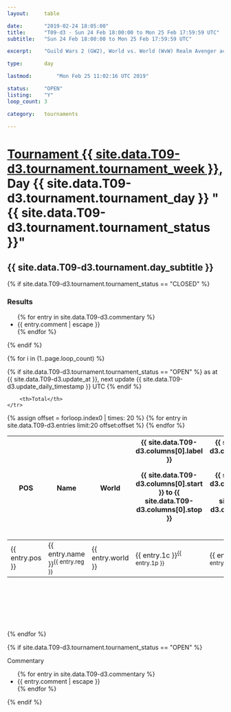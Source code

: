 ```yaml
---
layout: 	table

date: 		"2019-02-24 18:05:00"
title: 		"T09-d3 - Sun 24 Feb 18:00:00 to Mon 25 Feb 17:59:59 UTC"
subtitle: 	"Sun 24 Feb 18:00:00 to Mon 25 Feb 17:59:59 UTC"

excerpt:    "Guild Wars 2 (GW2), World vs. World (WvW) Realm Avenger achivement Tournament. \"Every Kill Counts\""

type:       day

lastmod: 		"Mon Feb 25 11:02:16 UTC 2019"

status:     "OPEN"
listing:    "Y"
loop_count: 3

category: 	tournaments

---
```

<div class="table_header">
    <h1><a href="{{ site.data.T09-d3.tournament.week_url }}">Tournament {{ site.data.T09-d3.tournament.tournament_week }}</a>, Day {{ site.data.T09-d3.tournament.tournament_day }} "{{ site.data.T09-d3.tournament.tournament_status }}"</h1>
    <h2>{{ site.data.T09-d3.tournament.day_subtitle }}</h2> 
</div>

{% if site.data.T09-d3.tournament.tournament_status == "CLOSED" %} 
<div class="commentary">
  <h3>Results</h3>
  <ul>
    {% for entry in site.data.T09-d3.commentary %}
    <li class="commentary_list">{{ entry.comment | escape }}</li>
    {% endfor %}
  </ul>
</div>
{% endif %}


{% for i in (1..page.loop_count) %}

{% if site.data.T09-d3.tournament.tournament_status == "OPEN" %} 
<span class="table_nextupdate">as at {{ site.data.T09-d3.update_at }}, next update {{ site.data.T09-d3.update_daily_timestamp }} UTC</span> 
{% endif %}

<table class="day_table">
  <colgroup>
    <col style="width:18px">
    <col style="width:55px">
    <col style="width:55px">
    <col style="width:12px">
    <col style="width:12px">
    <col style="width:12px">
    <col style="width:12px">
    <col style="width:12px">
    <col style="width:12px">
    <col style="width:12px">
    <col style="width:12px">
    <col style="width:12px">
    <col style="width:12px">
    <col style="width:12px">
    <col style="width:12px">
    <col style="width:12px">
    <col style="width:12px">
    <col style="width:12px">
    <col style="width:12px">
    <col style="width:12px">
    <col style="width:12px">
    <col style="width:12px">
    <col style="width:12px">
    <col style="width:12px">
    <col style="width:12px">
    <col style="width:12px">
    <col style="width:12px">
    <col style="width:18px">
  </colgroup>  
  <thead>
    <tr>
        <th>POS</th>
        <th class="AlignLeft">Name</th>
        <th class="AlignLeft">World</th>

<th><div class="label">{{ site.data.T09-d3.columns[0].label }}<p class="onhover">{{ site.data.T09-d3.columns[0].start }} to {{ site.data.T09-d3.columns[0].stop }}</p></div>​</th>
<th><div class="label">{{ site.data.T09-d3.columns[1].label }}<p class="onhover">{{ site.data.T09-d3.columns[1].start }} to {{ site.data.T09-d3.columns[1].stop }}</p></div>​</th>
<th><div class="label">{{ site.data.T09-d3.columns[2].label }}<p class="onhover">{{ site.data.T09-d3.columns[2].start }} to {{ site.data.T09-d3.columns[2].stop }}</p></div>​</th>
<th><div class="label">{{ site.data.T09-d3.columns[3].label }}<p class="onhover">{{ site.data.T09-d3.columns[3].start }} to {{ site.data.T09-d3.columns[3].stop }}</p></div>​</th>
<th><div class="label">{{ site.data.T09-d3.columns[4].label }}<p class="onhover">{{ site.data.T09-d3.columns[4].start }} to {{ site.data.T09-d3.columns[4].stop }}</p></div>​</th>
<th><div class="label">{{ site.data.T09-d3.columns[5].label }}<p class="onhover">{{ site.data.T09-d3.columns[5].start }} to {{ site.data.T09-d3.columns[5].stop }}</p></div>​</th>
<th><div class="label">{{ site.data.T09-d3.columns[6].label }}<p class="onhover">{{ site.data.T09-d3.columns[6].start }} to {{ site.data.T09-d3.columns[6].stop }}</p></div>​</th>
<th><div class="label">{{ site.data.T09-d3.columns[7].label }}<p class="onhover">{{ site.data.T09-d3.columns[7].start }} to {{ site.data.T09-d3.columns[7].stop }}</p></div>​</th>
<th><div class="label">{{ site.data.T09-d3.columns[8].label }}<p class="onhover">{{ site.data.T09-d3.columns[8].start }} to {{ site.data.T09-d3.columns[8].stop }}</p></div>​</th>
<th><div class="label">{{ site.data.T09-d3.columns[9].label }}<p class="onhover">{{ site.data.T09-d3.columns[9].start }} to {{ site.data.T09-d3.columns[9].stop }}</p></div>​</th>
<th><div class="label">{{ site.data.T09-d3.columns[10].label }}<p class="onhover">{{ site.data.T09-d3.columns[10].start }} to {{ site.data.T09-d3.columns[10].stop }}</p></div>​</th>

<th><div class="label">{{ site.data.T09-d3.columns[11].label }}<p class="onhover">{{ site.data.T09-d3.columns[11].start }} to {{ site.data.T09-d3.columns[11].stop }}</p></div>​</th>
<th><div class="label">{{ site.data.T09-d3.columns[12].label }}<p class="onhover">{{ site.data.T09-d3.columns[12].start }} to {{ site.data.T09-d3.columns[12].stop }}</p></div>​</th>
<th><div class="label">{{ site.data.T09-d3.columns[13].label }}<p class="onhover">{{ site.data.T09-d3.columns[13].start }} to {{ site.data.T09-d3.columns[13].stop }}</p></div>​</th>
<th><div class="label">{{ site.data.T09-d3.columns[14].label }}<p class="onhover">{{ site.data.T09-d3.columns[14].start }} to {{ site.data.T09-d3.columns[14].stop }}</p></div>​</th>
<th><div class="label">{{ site.data.T09-d3.columns[15].label }}<p class="onhover">{{ site.data.T09-d3.columns[15].start }} to {{ site.data.T09-d3.columns[15].stop }}</p></div>​</th>
<th><div class="label">{{ site.data.T09-d3.columns[16].label }}<p class="onhover">{{ site.data.T09-d3.columns[16].start }} to {{ site.data.T09-d3.columns[16].stop }}</p></div>​</th>
<th><div class="label">{{ site.data.T09-d3.columns[17].label }}<p class="onhover">{{ site.data.T09-d3.columns[17].start }} to {{ site.data.T09-d3.columns[17].stop }}</p></div>​</th>
<th><div class="label">{{ site.data.T09-d3.columns[18].label }}<p class="onhover">{{ site.data.T09-d3.columns[18].start }} to {{ site.data.T09-d3.columns[18].stop }}</p></div>​</th>
<th><div class="label">{{ site.data.T09-d3.columns[19].label }}<p class="onhover">{{ site.data.T09-d3.columns[19].start }} to {{ site.data.T09-d3.columns[19].stop }}</p></div>​</th>
<th><div class="label">{{ site.data.T09-d3.columns[20].label }}<p class="onhover">{{ site.data.T09-d3.columns[20].start }} to {{ site.data.T09-d3.columns[20].stop }}</p></div>​</th>

<th><div class="label">{{ site.data.T09-d3.columns[21].label }}<p class="onhover">{{ site.data.T09-d3.columns[21].start }} to {{ site.data.T09-d3.columns[21].stop }}</p></div>​</th>
<th><div class="label">{{ site.data.T09-d3.columns[22].label }}<p class="onhover">{{ site.data.T09-d3.columns[22].start }} to {{ site.data.T09-d3.columns[22].stop }}</p></div>​</th>
<th><div class="label">{{ site.data.T09-d3.columns[23].label }}<p class="onhover">{{ site.data.T09-d3.columns[23].start }} to {{ site.data.T09-d3.columns[23].stop }}</p></div>​</th>

        <th>Total</th>
    </tr>
  </thead>
  {% assign offset = forloop.index0 | times: 20 %}
<tbody>
{% for entry in site.data.T09-d3.entries limit:20 offset:offset %}
  <tr>
    <td class="pl{{ entry.pos }}">{{ entry.pos }}</td>
    <td class="AlignLeft">{{ entry.name }}<sup>{{ entry.reg }}</sup></td>
    <td class="AlignLeft">{{ entry.world }}</td>
    <td class="pl{{ entry.1p }}">{{ entry.1c }}<sup>{{ entry.1p }}</sup></td>
    <td class="pl{{ entry.2p }}">{{ entry.2c }}<sup>{{ entry.2p }}</sup></td>
    <td class="pl{{ entry.3p }}">{{ entry.3c }}<sup>{{ entry.3p }}</sup></td>
    <td class="pl{{ entry.4p }}">{{ entry.4c }}<sup>{{ entry.4p }}</sup></td>
    <td class="pl{{ entry.5p }}">{{ entry.5c }}<sup>{{ entry.5p }}</sup></td>
    <td class="pl{{ entry.6p }}">{{ entry.6c }}<sup>{{ entry.6p }}</sup></td>
    <td class="pl{{ entry.7p }}">{{ entry.7c }}<sup>{{ entry.7p }}</sup></td>
    <td class="pl{{ entry.8p }}">{{ entry.8c }}<sup>{{ entry.8p }}</sup></td>
    <td class="pl{{ entry.9p }}">{{ entry.9c }}<sup>{{ entry.9p }}</sup></td>
    <td class="pl{{ entry.10p }}">{{ entry.10c }}<sup>{{ entry.10p }}</sup></td>
    <td class="pl{{ entry.11p }}">{{ entry.11c }}<sup>{{ entry.11p }}</sup></td>
    <td class="pl{{ entry.12p }}">{{ entry.12c }}<sup>{{ entry.12p }}</sup></td>
    <td class="pl{{ entry.13p }}">{{ entry.13c }}<sup>{{ entry.13p }}</sup></td>
    <td class="pl{{ entry.14p }}">{{ entry.14c }}<sup>{{ entry.14p }}</sup></td>
    <td class="pl{{ entry.15p }}">{{ entry.15c }}<sup>{{ entry.15p }}</sup></td>
    <td class="pl{{ entry.16p }}">{{ entry.16c }}<sup>{{ entry.16p }}</sup></td>
    <td class="pl{{ entry.17p }}">{{ entry.17c }}<sup>{{ entry.17p }}</sup></td>
    <td class="pl{{ entry.18p }}">{{ entry.18c }}<sup>{{ entry.18p }}</sup></td>
    <td class="pl{{ entry.19p }}">{{ entry.19c }}<sup>{{ entry.19p }}</sup></td>
    <td class="pl{{ entry.20p }}">{{ entry.20c }}<sup>{{ entry.20p }}</sup></td>
    <td class="pl{{ entry.21p }}">{{ entry.21c }}<sup>{{ entry.21p }}</sup></td>
    <td class="pl{{ entry.22p }}">{{ entry.22c }}<sup>{{ entry.22p }}</sup></td>
    <td class="pl{{ entry.23p }}">{{ entry.23c }}<sup>{{ entry.23p }}</sup></td>
    <td class="pl{{ entry.24p }}">{{ entry.24c }}<sup>{{ entry.24p }}</sup></td>
    <td>{{ entry.total }}</td>
  </tr>
{% endfor %}  
</tbody>
</table>
<div class="leaderboard">
  <script async src="//pagead2.googlesyndication.com/pagead/js/adsbygoogle.js"></script>
  <!-- 728x90 -->
  <ins class="adsbygoogle"
       style="display:inline-block;width:728px;height:90px"
       data-ad-client="ca-pub-3274917281288240"
       data-ad-slot="3870538733"></ins>
  <script>
  (adsbygoogle = window.adsbygoogle || []).push({});
  </script>    
</div>
<br />
{% endfor %}

{% if site.data.T09-d3.tournament.tournament_status == "OPEN" %} 
<div class="commentary">
  <span class="commentary_title">Commentary</span>
  <ul>
    {% for entry in site.data.T09-d3.commentary %}
    <li class="commentary_list">{{ entry.comment | escape }}</li>
    {% endfor %}
  </ul>
</div>
{% endif %}


